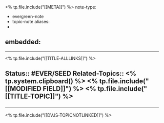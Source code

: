 <% tp.file.include("[[META]]") %>
note-type: 
- evergreen-note
- topic-note
aliases:
- 
embedded:
- 
---
 
<% tp.file.include("[[TITLE-ALLLINKS]]") %>


**Status**:: #EVER/SEED 
**Related-Topics**:: <% tp.system.clipboard() %>
<% tp.file.include("[[MODIFIED FIELD]]") %>
<% tp.file.include("[[TITLE-TOPIC]]") %>
- 

### <hr class="dataviews"/>

<% tp.file.include("[[DVJS-TOPICNOTLINKED]]") %>

